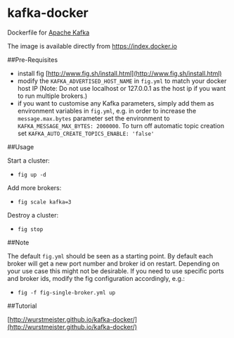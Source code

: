 kafka-docker
============

Dockerfile for [Apache Kafka](http://kafka.apache.org/)

The image is available directly from https://index.docker.io

##Pre-Requisites

- install fig [http://www.fig.sh/install.html](http://www.fig.sh/install.html)
- modify the ```KAFKA_ADVERTISED_HOST_NAME``` in ```fig.yml``` to match your docker host IP (Note: Do not use localhost or 127.0.0.1 as the host ip if you want to run multiple brokers.)
- if you want to customise any Kafka parameters, simply add them as environment variables in ```fig.yml```, e.g. in order to increase the ```message.max.bytes``` parameter set the environment to ```KAFKA_MESSAGE_MAX_BYTES: 2000000```. To turn off automatic topic creation set ```KAFKA_AUTO_CREATE_TOPICS_ENABLE: 'false'```

##Usage

Start a cluster:

- ```fig up -d ```


Add more brokers:

- ```fig scale kafka=3```

Destroy a cluster:

- ```fig stop```

##Note

The default ```fig.yml``` should be seen as a starting point. By default each broker will get a new port number and broker id on restart. Depending on your use case this might not be desirable. If you need to use specific ports and broker ids, modify the fig configuration accordingly, e.g.:

- ```fig -f fig-single-broker.yml up```
 

##Tutorial

[http://wurstmeister.github.io/kafka-docker/](http://wurstmeister.github.io/kafka-docker/)



